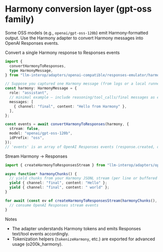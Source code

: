 # Harmony conversion layer (gpt‑oss family)

Some OSS models (e.g., `openai/gpt-oss-120b`) emit Harmony‑formatted output. Use the Harmony adapter to convert Harmony messages into OpenAI Responses events.

Convert a single Harmony response to Responses events
```ts
import {
  convertHarmonyToResponses,
  type HarmonyMessage,
} from "llm-interop/adapters/openai-compatible/responses-emulator/harmony";

// Suppose you captured one Harmony message (from logs or a local runner)
const harmony: HarmonyMessage = {
  role: "assistant",
  // minimal example – include reasoning/tool_calls/final messages as emitted by your runner
  messages: [
    { channel: "final", content: "Hello from Harmony" },
  ],
};

const events = await convertHarmonyToResponses(harmony, {
  stream: false,
  model: "openai/gpt-oss-120b",
  idPrefix: "oss",
});
// 'events' is an array of OpenAI Responses events (response.created, output_* events, response.completed)
```

Stream Harmony → Responses
```ts
import { createHarmonyToResponsesStream } from "llm-interop/adapters/openai-compatible/responses-emulator/harmony";

async function* harmonyChunks() {
  // yield chunks from your Harmony JSONL stream (per line or buffered string)
  yield { channel: "final", content: "Hello" };
  yield { channel: "final", content: " world" };
}

for await (const ev of createHarmonyToResponsesStream(harmonyChunks(), { stream: true, model: "openai/gpt-oss-120b" })) {
  // consume OpenAI Responses stream events
}
```

Notes
- The adapter understands Harmony tokens and emits Responses text/tool events accordingly.
- Tokenization helpers (`tokenizeHarmony`, etc.) are exported for advanced usage (o200k_harmony).
